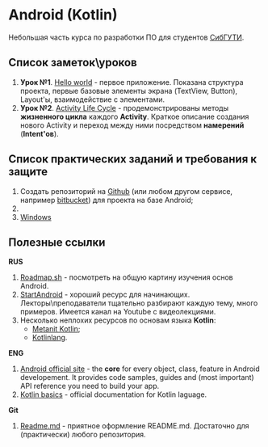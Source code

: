 # Android (Kotlin)

Небольшая часть курса по разработки ПО для студентов [СибГУТИ](https://sibsutis.ru/).

## Список заметок\уроков
1. **Урок №1**. [Hello world](https://github.com/sibsutisTelecomDep/android_notes/tree/master/Lessons/01_hello_world) - первое приложение. Показана структура проекта, первые базовые элементы экрана (TextView, Button), Layout'ы, взаимодействие с элементами. 
2. **Урок №2**. [Activity Life Cycle](https://github.com/sibsutisTelecomDep/android_notes/tree/master/Lessons/01_activity_lifecycle) - продемонстрированы методы **жизненного цикла** каждого **Activity**. Краткое описание создания нового Activity и переход между ними посредством **намерений** (**Intent'ов**).

## Список практических заданий и требования к защите
1. Создать репозиторий на [Github](https://github.com) (или любом другом сервисе, например [bitbucket](https://bitbucket.org)) для проекта на базе Android;
2. 
2. [Windows](https://github.com/sibsutisTelecomDep/essay_g7-32_template_tsvs_dep/blob/main/install_windows.md)

## Полезные ссылки
**RUS**
1. [Roadmap.sh](https://roadmap.sh/android) - посмотреть на общую картину изучения основ Android. 
2. [StartAndroid](https://startandroid.ru/ru/) - хороший ресурс для начинающих. Лекторы\преподаватели тщательно разбирают каждую тему, много примеров. Имеется канал на Youtube с видеолекциями.
3. Несколько неплохих ресурсов по основам языка **Kotlin**:
    - [Metanit Kotlin](https://metanit.com/kotlin/tutorial/);
    - [Kotlinlang](https://kotlinlang.ru/).


**ENG**
1. [Android official site](https://developer.android.com/develop) - the **core** for every object, class, feature in Android developement. It provides  code samples, guides and (most important) API reference you need to build your app.
2. [Kotlin basics](https://kotlinlang.org/docs/getting-started.html) - official documentation  for Kotlin laguage.

**Git**
1. [Readme.md](https://dillinger.io/) - приятное оформление README.md. Достаточно для (практически) любого репозитория. 